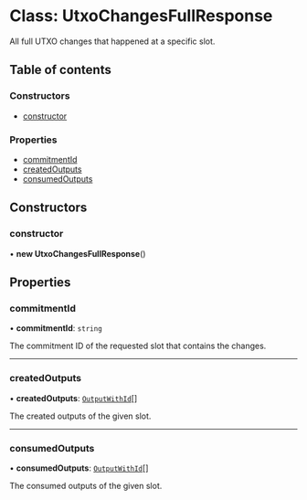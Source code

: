 # Class: UtxoChangesFullResponse

All full UTXO changes that happened at a specific slot.

## Table of contents

### Constructors

- [constructor](UtxoChangesFullResponse.md#constructor)

### Properties

- [commitmentId](UtxoChangesFullResponse.md#commitmentid)
- [createdOutputs](UtxoChangesFullResponse.md#createdoutputs)
- [consumedOutputs](UtxoChangesFullResponse.md#consumedoutputs)

## Constructors

### constructor

• **new UtxoChangesFullResponse**()

## Properties

### commitmentId

• **commitmentId**: `string`

The commitment ID of the requested slot that contains the changes.

___

### createdOutputs

• **createdOutputs**: [`OutputWithId`](OutputWithId.md)[]

The created outputs of the given slot.

___

### consumedOutputs

• **consumedOutputs**: [`OutputWithId`](OutputWithId.md)[]

The consumed outputs of the given slot.
